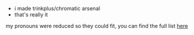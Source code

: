 - i made trinkplus/chromatic arsenal
- that's really it

my pronouns were reduced so they could fit, you can find the full list [here](https://en.pronouns.page/@chromanyan)

<!---
NyanMC/NyanMC is a ✨ special ✨ repository because its `README.md` (this file) appears on your GitHub profile.
You can click the Preview link to take a look at your changes.
--->
